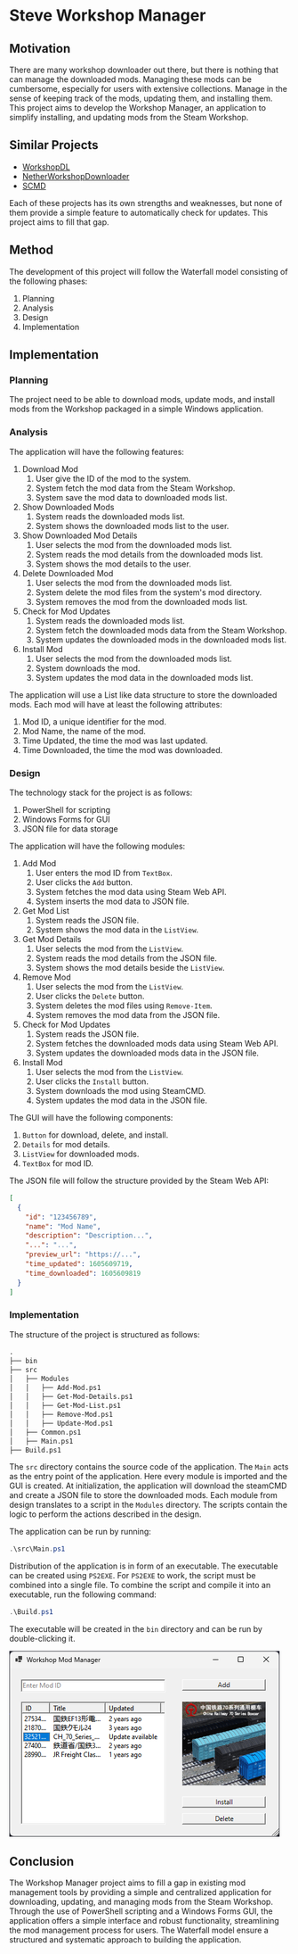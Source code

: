 # Steve Workshop Manager

## Motivation

There are many workshop downloader out there, but there is nothing that can manage the downloaded mods. Managing these mods can be cumbersome, especially for users with extensive collections. Manage in the sense of keeping track of the mods, updating them, and installing them. This project aims to develop the Workshop Manager, an application to simplify installing, and updating mods from the Steam Workshop.

## Similar Projects

- [WorkshopDL](https://github.com/imwaitingnow/WorkshopDL)
- [NetherWorkshopDownloader](https://github.com/BerdyAlexei/SCMD-Workshop-Downloader-2)
- [SCMD](https://github.com/BerdyAlexei/SCMD-Workshop-Downloader-2)

Each of these projects has its own strengths and weaknesses, but none of them provide a simple feature to automatically check for updates. This project aims to fill that gap.

## Method

The development of this project will follow the Waterfall model consisting of the following phases:

1. Planning
2. Analysis
3. Design
4. Implementation

## Implementation

### Planning

The project need to be able to download mods, update mods, and install mods from the Workshop packaged in a simple Windows application.

### Analysis

The application will have the following features:

1. Download Mod
   1. User give the ID of the mod to the system.
   2. System fetch the mod data from the Steam Workshop.
   3. System save the mod data to downloaded mods list.
2. Show Downloaded Mods
   1. System reads the downloaded mods list.
   2. System shows the downloaded mods list to the user.
3. Show Downloaded Mod Details
   1. User selects the mod from the downloaded mods list.
   2. System reads the mod details from the downloaded mods list.
   3. System shows the mod details to the user.
4. Delete Downloaded Mod
   1. User selects the mod from the downloaded mods list.
   2. System delete the mod files from the system's mod directory.
   3. System removes the mod from the downloaded mods list.
5. Check for Mod Updates
   1. System reads the downloaded mods list.
   2. System fetch the downloaded mods data from the Steam Workshop.
   3. System updates the downloaded mods in the downloaded mods list.
6. Install Mod
   1. User selects the mod from the downloaded mods list.
   2. System downloads the mod.
   3. System updates the mod data in the downloaded mods list.

The application will use a List like data structure to store the downloaded mods. Each mod will have at least the following attributes:

1. Mod ID, a unique identifier for the mod.
2. Mod Name, the name of the mod.
3. Time Updated, the time the mod was last updated.
4. Time Downloaded, the time the mod was downloaded.

### Design

The technology stack for the project is as follows:

1. PowerShell for scripting
2. Windows Forms for GUI
3. JSON file for data storage

The application will have the following modules:

1. Add Mod
   1. User enters the mod ID from `TextBox`.
   2. User clicks the `Add` button.
   3. System fetches the mod data using Steam Web API.
   4. System inserts the mod data to JSON file.
2. Get Mod List
   1. System reads the JSON file.
   2. System shows the mod data in the `ListView`.
3. Get Mod Details
   1. User selects the mod from the `ListView`.
   2. System reads the mod details from the JSON file.
   3. System shows the mod details beside the `ListView`.
4. Remove Mod
   1. User selects the mod from the `ListView`.
   2. User clicks the `Delete` button.
   3. System deletes the mod files using `Remove-Item`.
   4. System removes the mod data from the JSON file.
5. Check for Mod Updates
   1. System reads the JSON file.
   2. System fetches the downloaded mods data using Steam Web API.
   3. System updates the downloaded mods data in the JSON file.
6. Install Mod
   1. User selects the mod from the `ListView`.
   2. User clicks the `Install` button.
   3. System downloads the mod using SteamCMD.
   4. System updates the mod data in the JSON file.

The GUI will have the following components:

1. `Button` for download, delete, and install.
2. `Details` for mod details.
3. `ListView` for downloaded mods.
4. `TextBox` for mod ID.

The JSON file will follow the structure provided by the Steam Web API:

```json
[
  {
    "id": "123456789",
    "name": "Mod Name",
    "description": "Description...",
    "...": "...",
    "preview_url": "https://...",
    "time_updated": 1605609719,
    "time_downloaded": 1605609819
  }
]
```

### Implementation

The structure of the project is structured as follows:

```plaintext
.
├── bin
├── src
│   ├── Modules
│   │   ├── Add-Mod.ps1
│   │   ├── Get-Mod-Details.ps1
│   │   ├── Get-Mod-List.ps1
│   │   ├── Remove-Mod.ps1
│   │   ├── Update-Mod.ps1
│   ├── Common.ps1
│   ├── Main.ps1
├── Build.ps1
```

The `src` directory contains the source code of the application. The `Main` acts as the entry point of the application. Here every module is imported and the GUI is created. At initialization, the application will download the steamCMD and create a JSON file to store the downloaded mods. Each module from design translates to a script in the `Modules` directory. The scripts contain the logic to perform the actions described in the design.

The application can be run by running:

```powershell
.\src\Main.ps1
```

Distribution of the application is in form of an executable. The executable can be created using `PS2EXE`. For `PS2EXE` to work, the script must be combined into a single file. To combine the script and compile it into an executable, run the following command:

```powershell
.\Build.ps1
```

The executable will be created in the `bin` directory and can be run by double-clicking it.

![Screenshot of the application](assets/image.png)

## Conclusion

The Workshop Manager project aims to fill a gap in existing mod management tools by providing a simple and centralized application for downloading, updating, and managing mods from the Steam Workshop. Through the use of PowerShell scripting and a Windows Forms GUI, the application offers a simple interface and robust functionality, streamlining the mod management process for users. The Waterfall model ensure a structured and systematic approach to building the application.